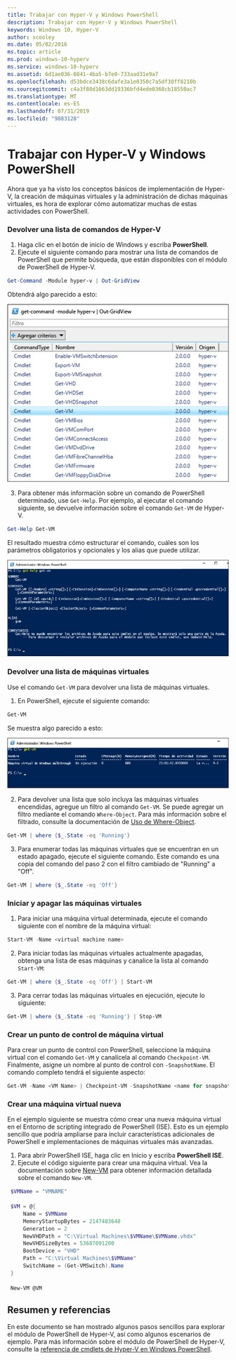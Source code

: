 ```yaml
---
title: Trabajar con Hyper-V y Windows PowerShell
description: Trabajar con Hyper-V y Windows PowerShell
keywords: Windows 10, Hyper-V
author: scooley
ms.date: 05/02/2016
ms.topic: article
ms.prod: windows-10-hyperv
ms.service: windows-10-hyperv
ms.assetid: 6d1ae036-0841-4ba5-b7e0-733aad31e9a7
ms.openlocfilehash: d53bdce3438c6dafe3a1e0350c7a5df30ff8210b
ms.sourcegitcommit: c4a3f88d1663dd19336bfd4ede0368cb18550ac7
ms.translationtype: MT
ms.contentlocale: es-ES
ms.lasthandoff: 07/31/2019
ms.locfileid: "9883128"
---
```

# <a name="working-with-hyper-v-and-windows-powershell"></a>Trabajar con Hyper-V y Windows PowerShell

Ahora que ya ha visto los conceptos básicos de implementación de Hyper-V, la creación de máquinas virtuales y la administración de dichas máquinas virtuales, es hora de explorar cómo automatizar muchas de estas actividades con PowerShell.

### <a name="return-a-list-of-hyper-v-commands"></a>Devolver una lista de comandos de Hyper-V

1. Haga clic en el botón de inicio de Windows y escriba **PowerShell**.
2. Ejecute el siguiente comando para mostrar una lista de comandos de PowerShell que permite búsqueda, que están disponibles con el módulo de PowerShell de Hyper-V.

 ```powershell
Get-Command -Module hyper-v | Out-GridView
```
  Obtendrá algo parecido a esto:

  ![](./media/command_grid.png)

3. Para obtener más información sobre un comando de PowerShell determinado, use `Get-Help`. Por ejemplo, al ejecutar el comando siguiente, se devuelve información sobre el comando `Get-VM` de Hyper-V.

  ```powershell
  Get-Help Get-VM
  ```
 El resultado muestra cómo estructurar el comando, cuáles son los parámetros obligatorios y opcionales y los alias que puede utilizar.

 ![](./media/get_help.png)


### <a name="return-a-list-of-virtual-machines"></a>Devolver una lista de máquinas virtuales

Use el comando `Get-VM` para devolver una lista de máquinas virtuales.

1. En PowerShell, ejecute el siguiente comando:
 
 ```powershell
 Get-VM
 ```
 Se muestra algo parecido a esto:

 ![](./media/get_vm.png)

2. Para devolver una lista que solo incluya las máquinas virtuales encendidas, agregue un filtro al comando `Get-VM`. Se puede agregar un filtro mediante el comando `Where-Object`. Para más información sobre el filtrado, consulte la documentación de [Uso de Where-Object](<https://docs.microsoft.com/previous-versions/windows/it-pro/windows-powershell-1.0/ee177028(v=technet.10)>).

 ```powershell
 Get-VM | where {$_.State -eq 'Running'}
 ```
3.  Para enumerar todas las máquinas virtuales que se encuentran en un estado apagado, ejecute el siguiente comando. Este comando es una copia del comando del paso 2 con el filtro cambiado de "Running" a "Off".

 ```powershell
 Get-VM | where {$_.State -eq 'Off'}
 ```

### <a name="start-and-shut-down-virtual-machines"></a>Iniciar y apagar las máquinas virtuales

1. Para iniciar una máquina virtual determinada, ejecute el comando siguiente con el nombre de la máquina virtual:

 ```powershell
 Start-VM -Name <virtual machine name>
 ```

2. Para iniciar todas las máquinas virtuales actualmente apagadas, obtenga una lista de esas máquinas y canalice la lista al comando `Start-VM`:

  ```powershell
  Get-VM | where {$_.State -eq 'Off'} | Start-VM
  ```
3. Para cerrar todas las máquinas virtuales en ejecución, ejecute lo siguiente:
 
  ```powershell
  Get-VM | where {$_.State -eq 'Running'} | Stop-VM
  ```

### <a name="create-a-vm-checkpoint"></a>Crear un punto de control de máquina virtual

Para crear un punto de control con PowerShell, seleccione la máquina virtual con el comando `Get-VM` y canalícela al comando `Checkpoint-VM`. Finalmente, asigne un nombre al punto de control con `-SnapshotName`. El comando completo tendrá el siguiente aspecto:

 ```powershell
 Get-VM -Name <VM Name> | Checkpoint-VM -SnapshotName <name for snapshot>
 ```
### <a name="create-a-new-virtual-machine"></a>Crear una máquina virtual nueva

En el ejemplo siguiente se muestra cómo crear una nueva máquina virtual en el Entorno de scripting integrado de PowerShell (ISE). Esto es un ejemplo sencillo que podría ampliarse para incluir características adicionales de PowerShell e implementaciones de máquinas virtuales más avanzadas.

1. Para abrir PowerShell ISE, haga clic en Inicio y escriba **PowerShell ISE**.
2. Ejecute el código siguiente para crear una máquina virtual. Vea la documentación sobre [New-VM](https://docs.microsoft.com/powershell/module/hyper-v/new-vm?view=win10-ps) para obtener información detallada sobre el comando `New-VM`.

 ```powershell
  $VMName = "VMNAME"

  $VM = @{
      Name = $VMName
      MemoryStartupBytes = 2147483648
      Generation = 2
      NewVHDPath = "C:\Virtual Machines\$VMName\$VMName.vhdx"
      NewVHDSizeBytes = 53687091200
      BootDevice = "VHD"
      Path = "C:\Virtual Machines\$VMName"
      SwitchName = (Get-VMSwitch).Name
  }

  New-VM @VM
 ```

## <a name="wrap-up-and-references"></a>Resumen y referencias

En este documento se han mostrado algunos pasos sencillos para explorar el módulo de PowerShell de Hyper-V, así como algunos escenarios de ejemplo. Para más información sobre el módulo de PowerShell de Hyper-V, consulte la [referencia de cmdlets de Hyper-V en Windows PowerShell](https://docs.microsoft.com/powershell/module/hyper-v/index?view=win10-ps).  
 
